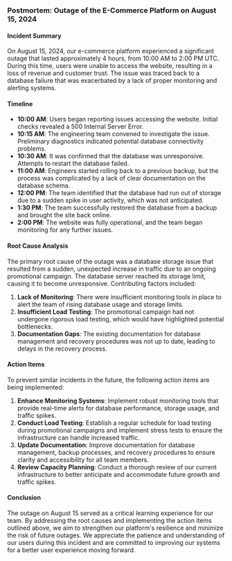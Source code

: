 ### Postmortem: Outage of the E-Commerce Platform on August 15, 2024

#### Incident Summary
On August 15, 2024, our e-commerce platform experienced a significant outage that lasted approximately 4 hours, from 10:00 AM to 2:00 PM UTC. During this time, users were unable to access the website, resulting in a loss of revenue and customer trust. The issue was traced back to a database failure that was exacerbated by a lack of proper monitoring and alerting systems.

#### Timeline
- **10:00 AM**: Users began reporting issues accessing the website. Initial checks revealed a 500 Internal Server Error.
- **10:15 AM**: The engineering team convened to investigate the issue. Preliminary diagnostics indicated potential database connectivity problems.
- **10:30 AM**: It was confirmed that the database was unresponsive. Attempts to restart the database failed.
- **11:00 AM**: Engineers started rolling back to a previous backup, but the process was complicated by a lack of clear documentation on the database schema.
- **12:00 PM**: The team identified that the database had run out of storage due to a sudden spike in user activity, which was not anticipated.
- **1:30 PM**: The team successfully restored the database from a backup and brought the site back online.
- **2:00 PM**: The website was fully operational, and the team began monitoring for any further issues.

#### Root Cause Analysis
The primary root cause of the outage was a database storage issue that resulted from a sudden, unexpected increase in traffic due to an ongoing promotional campaign. The database server reached its storage limit, causing it to become unresponsive. Contributing factors included:

1. **Lack of Monitoring**: There were insufficient monitoring tools in place to alert the team of rising database usage and storage limits.
2. **Insufficient Load Testing**: The promotional campaign had not undergone rigorous load testing, which would have highlighted potential bottlenecks.
3. **Documentation Gaps**: The existing documentation for database management and recovery procedures was not up to date, leading to delays in the recovery process.

#### Action Items
To prevent similar incidents in the future, the following action items are being implemented:

1. **Enhance Monitoring Systems**: Implement robust monitoring tools that provide real-time alerts for database performance, storage usage, and traffic spikes.
2. **Conduct Load Testing**: Establish a regular schedule for load testing during promotional campaigns and implement stress tests to ensure the infrastructure can handle increased traffic.
3. **Update Documentation**: Improve documentation for database management, backup processes, and recovery procedures to ensure clarity and accessibility for all team members.
4. **Review Capacity Planning**: Conduct a thorough review of our current infrastructure to better anticipate and accommodate future growth and traffic spikes.

#### Conclusion
The outage on August 15 served as a critical learning experience for our team. By addressing the root causes and implementing the action items outlined above, we aim to strengthen our platform's resilience and minimize the risk of future outages. We appreciate the patience and understanding of our users during this incident and are committed to improving our systems for a better user experience moving forward.
